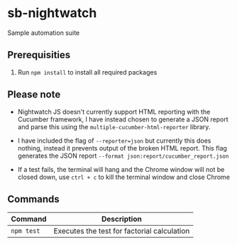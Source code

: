 # sb-nightwatch

Sample automation suite

## Prerequisities

1. Run `npm install` to install all required packages

## Please note

- Nightwatch JS doesn't currently support HTML reporting with the Cucumber framework, I have instead chosen to generate a JSON report and parse this using the `multiple-cucumber-html-reporter` library. 

- I have included the flag of `--reporter=json` but currently this does nothing, instead it prevents output of the broken HTML report. This flag generates the JSON report `--format json:report/cucumber_report.json`

- If a test fails, the terminal will hang and the Chrome window will not be closed down, use `ctrl + c` to kill the terminal window and close Chrome

## Commands

| Command    | Description                                 |
| ---------- | --------------------------------------------|
| `npm test` | Executes the test for factorial calculation |
